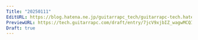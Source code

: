 ```yaml
---
Title: "20250111"
EditURL: https://blog.hatena.ne.jp/guitarrapc_tech/guitarrapc-tech.hatenablog.com/atom/entry/6802418398319320457
PreviewURL: https://tech.guitarrapc.com/draft/entry/7jcV9xjbIZ_wagwMCQI9uXpub-4
Draft: true
---
```


